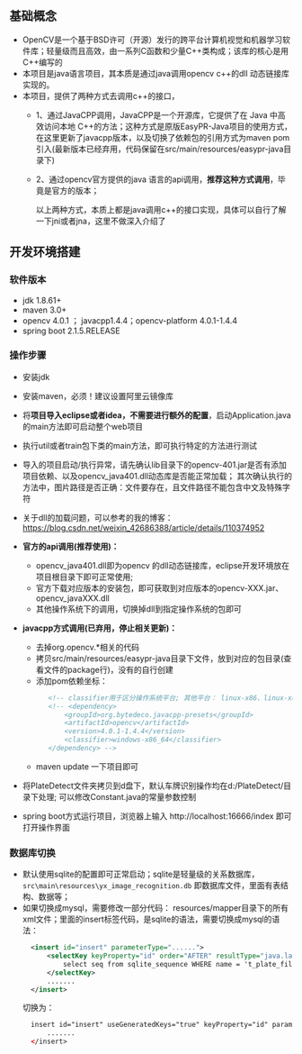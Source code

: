 ## 基础概念
- OpenCV是一个基于BSD许可（开源）发行的跨平台计算机视觉和机器学习软件库；轻量级而且高效，由一系列C函数和少量C++类构成；该库的核心是用C++编写的
- 本项目是java语言项目，其本质是通过java调用opencv c++的dll 动态链接库实现的。
- 本项目，提供了两种方式去调用c++的接口，
  - 1、通过JavaCPP调用，JavaCPP是一个开源库，它提供了在 Java 中高效访问本地 C++的方法；这种方式是原版EasyPR-Java项目的使用方式，在这里更新了javacpp版本，以及切换了依赖包的引用方式为maven pom引入(最新版本已经弃用，代码保留在src/main/resources/easypr-java目录下)
  - 2、通过opencv官方提供的java 语言的api调用，**推荐这种方式调用**，毕竟是官方的版本；
   
      以上两种方式，本质上都是java调用c++的接口实现，具体可以自行了解一下jni或者jna，这里不做深入介绍了


## 开发环境搭建

### 软件版本

- jdk 1.8.61+
- maven 3.0+
- opencv 4.0.1 ； javacpp1.4.4；opencv-platform 4.0.1-1.4.4
- spring boot 2.1.5.RELEASE

### 操作步骤 

- 安装jdk
- 安装maven，必须！建议设置阿里云镜像库
- 将**项目导入eclipse或者idea，不需要进行额外的配置**，启动Application.java的main方法即可启动整个web项目
- 执行util或者train包下类的main方法，即可执行特定的方法进行测试
- 导入的项目启动/执行异常，请先确认lib目录下的opencv-401.jar是否有添加项目依赖、以及opencv_java401.dll动态库是否能正常加载；
  其次确认执行的方法中，图片路径是否正确：文件要存在，且文件路径不能包含中文及特殊字符
- 关于dll的加载问题，可以参考的我的博客：https://blog.csdn.net/weixin_42686388/article/details/110374952

- **官方的api调用(推荐使用)：**
  - opencv_java401.dll即为opencv 的dll动态链接库，eclipse开发环境放在项目根目录下即可正常使用; 
  - 官方下载对应版本的安装包，即可获取到对应版本的opencv-XXX.jar、opencv_javaXXX.dll
  - 其他操作系统下的调用，切换掉dll到指定操作系统的包即可

- **javacpp方式调用(已弃用，停止相关更新)：**
  - 去掉org.opencv.*相关的代码
  - 拷贝src/main/resources/easypr-java目录下文件，放到对应的包目录(查看文件的package行)，没有的自行创建
  - 添加pom依赖坐标：
     ```xml
        <!-- classifier用于区分操作系统平台; 其他平台： linux-x86、linux-x86_64、ios-x86_64等 -->
        <!-- <dependency>
            <groupId>org.bytedeco.javacpp-presets</groupId>
            <artifactId>opencv</artifactId>
            <version>4.0.1-1.4.4</version>
            <classifier>windows-x86_64</classifier>
        </dependency> -->
     ```
  - maven update 一下项目即可
  
- 将PlateDetect文件夹拷贝到d盘下，默认车牌识别操作均在d:/PlateDetect/目录下处理; 可以修改Constant.java的常量参数控制
- spring boot方式运行项目，浏览器上输入 http://localhost:16666/index 即可打开操作界面

### 数据库切换
- 默认使用sqlite的配置即可正常启动；sqlite是轻量级的关系数据库，`src\main\resources\yx_image_recognition.db` 即数据库文件，里面有表结构、数据等；
- 如果切换成mysql，需要修改一部分代码：
    resources/mapper目录下的所有xml文件；里面的insert标签代码，是sqlite的语法，需要切换成mysql的语法：
    ```xml
      <insert id="insert" parameterType="......">
          <selectKey keyProperty="id" order="AFTER" resultType="java.lang.Integer">
              select seq from sqlite_sequence WHERE name = 't_plate_file'
          </selectKey>
          .......
      </insert>
    ```
  切换为：
  ```xml
    insert id="insert" useGeneratedKeys="true" keyProperty="id" parameterType="......">
        .......
    </insert>
   ```
